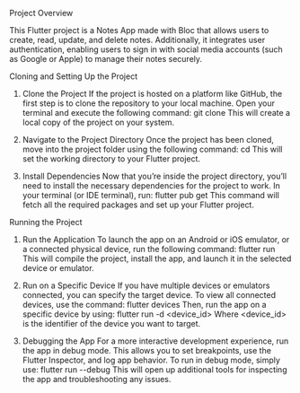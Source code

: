 Project Overview

This Flutter project is a Notes App made with Bloc that allows users to create, read, update, and delete notes. Additionally, it integrates user authentication,
enabling users to sign in with social media accounts (such as Google or Apple) to manage their notes securely. 


Cloning and Setting Up the Project

1. Clone the Project
If the project is hosted on a platform like GitHub, the first step is to clone the repository to your local machine. Open your terminal and execute the following command:
git clone <repository-url>
This will create a local copy of the project on your system.

2. Navigate to the Project Directory
Once the project has been cloned, move into the project folder using the following command:
cd <project-folder>
This will set the working directory to your Flutter project.

3. Install Dependencies
Now that you’re inside the project directory, you’ll need to install the necessary dependencies for the project to work. In your terminal (or IDE terminal), run:
flutter pub get
This command will fetch all the required packages and set up your Flutter project.


Running the Project

1. Run the Application
To launch the app on an Android or iOS emulator, or a connected physical device, run the following command:
flutter run
This will compile the project, install the app, and launch it in the selected device or emulator.

2. Run on a Specific Device
If you have multiple devices or emulators connected, you can specify the target device. To view all connected devices, use the command:
flutter devices
Then, run the app on a specific device by using:
flutter run -d <device_id>
Where <device_id> is the identifier of the device you want to target.

3. Debugging the App
For a more interactive development experience, run the app in debug mode. This allows you to set breakpoints, use the Flutter Inspector, and log app behavior. To run in debug mode, simply use:
flutter run --debug
This will open up additional tools for inspecting the app and troubleshooting any issues.


